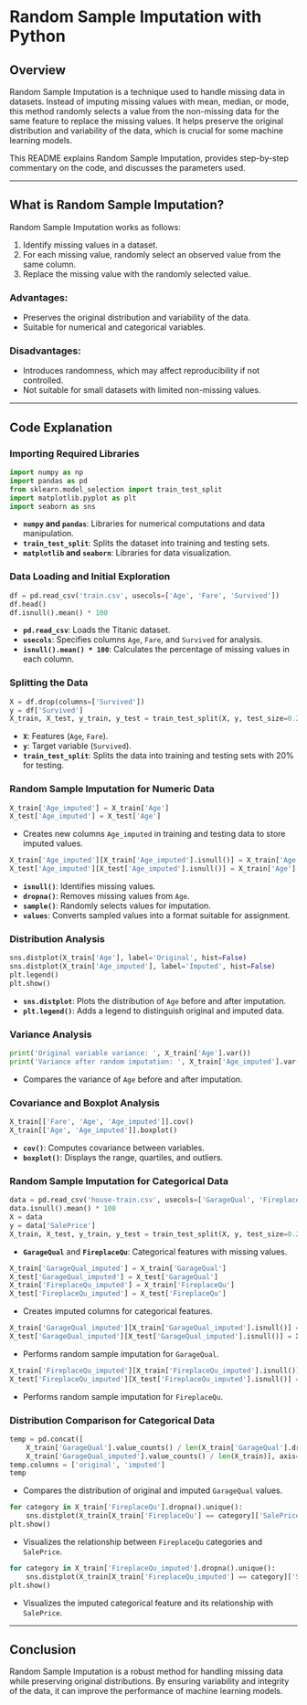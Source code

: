 # Random Sample Imputation with Python

## Overview
Random Sample Imputation is a technique used to handle missing data in datasets. Instead of imputing missing values with mean, median, or mode, this method randomly selects a value from the non-missing data for the same feature to replace the missing values. It helps preserve the original distribution and variability of the data, which is crucial for some machine learning models.

This README explains Random Sample Imputation, provides step-by-step commentary on the code, and discusses the parameters used.

---

## What is Random Sample Imputation?
Random Sample Imputation works as follows:
1. Identify missing values in a dataset.
2. For each missing value, randomly select an observed value from the same column.
3. Replace the missing value with the randomly selected value.

### Advantages:
- Preserves the original distribution and variability of the data.
- Suitable for numerical and categorical variables.

### Disadvantages:
- Introduces randomness, which may affect reproducibility if not controlled.
- Not suitable for small datasets with limited non-missing values.

---

## Code Explanation

### Importing Required Libraries
```python
import numpy as np
import pandas as pd
from sklearn.model_selection import train_test_split
import matplotlib.pyplot as plt
import seaborn as sns
```
- **`numpy` and `pandas`**: Libraries for numerical computations and data manipulation.
- **`train_test_split`**: Splits the dataset into training and testing sets.
- **`matplotlib` and `seaborn`**: Libraries for data visualization.

### Data Loading and Initial Exploration
```python
df = pd.read_csv('train.csv', usecols=['Age', 'Fare', 'Survived'])
df.head()
df.isnull().mean() * 100
```
- **`pd.read_csv`**: Loads the Titanic dataset.
- **`usecols`**: Specifies columns `Age`, `Fare`, and `Survived` for analysis.
- **`isnull().mean() * 100`**: Calculates the percentage of missing values in each column.

### Splitting the Data
```python
X = df.drop(columns=['Survived'])
y = df['Survived']
X_train, X_test, y_train, y_test = train_test_split(X, y, test_size=0.2, random_state=2)
```
- **`X`**: Features (`Age`, `Fare`).
- **`y`**: Target variable (`Survived`).
- **`train_test_split`**: Splits the data into training and testing sets with 20% for testing.

### Random Sample Imputation for Numeric Data
```python
X_train['Age_imputed'] = X_train['Age']
X_test['Age_imputed'] = X_test['Age']
```
- Creates new columns `Age_imputed` in training and testing data to store imputed values.

```python
X_train['Age_imputed'][X_train['Age_imputed'].isnull()] = X_train['Age'].dropna().sample(X_train['Age'].isnull().sum()).values
X_test['Age_imputed'][X_test['Age_imputed'].isnull()] = X_train['Age'].dropna().sample(X_test['Age'].isnull().sum()).values
```
- **`isnull()`**: Identifies missing values.
- **`dropna()`**: Removes missing values from `Age`.
- **`sample()`**: Randomly selects values for imputation.
- **`values`**: Converts sampled values into a format suitable for assignment.

### Distribution Analysis
```python
sns.distplot(X_train['Age'], label='Original', hist=False)
sns.distplot(X_train['Age_imputed'], label='Imputed', hist=False)
plt.legend()
plt.show()
```
- **`sns.distplot`**: Plots the distribution of `Age` before and after imputation.
- **`plt.legend()`**: Adds a legend to distinguish original and imputed data.

### Variance Analysis
```python
print('Original variable variance: ', X_train['Age'].var())
print('Variance after random imputation: ', X_train['Age_imputed'].var())
```
- Compares the variance of `Age` before and after imputation.

### Covariance and Boxplot Analysis
```python
X_train[['Fare', 'Age', 'Age_imputed']].cov()
X_train[['Age', 'Age_imputed']].boxplot()
```
- **`cov()`**: Computes covariance between variables.
- **`boxplot()`**: Displays the range, quartiles, and outliers.

### Random Sample Imputation for Categorical Data
```python
data = pd.read_csv('house-train.csv', usecols=['GarageQual', 'FireplaceQu', 'SalePrice'])
data.isnull().mean() * 100
X = data
y = data['SalePrice']
X_train, X_test, y_train, y_test = train_test_split(X, y, test_size=0.2, random_state=2)
```
- **`GarageQual`** and **`FireplaceQu`**: Categorical features with missing values.

```python
X_train['GarageQual_imputed'] = X_train['GarageQual']
X_test['GarageQual_imputed'] = X_test['GarageQual']
X_train['FireplaceQu_imputed'] = X_train['FireplaceQu']
X_test['FireplaceQu_imputed'] = X_test['FireplaceQu']
```
- Creates imputed columns for categorical features.

```python
X_train['GarageQual_imputed'][X_train['GarageQual_imputed'].isnull()] = X_train['GarageQual'].dropna().sample(X_train['GarageQual'].isnull().sum()).values
X_test['GarageQual_imputed'][X_test['GarageQual_imputed'].isnull()] = X_train['GarageQual'].dropna().sample(X_test['GarageQual'].isnull().sum()).values
```
- Performs random sample imputation for `GarageQual`.

```python
X_train['FireplaceQu_imputed'][X_train['FireplaceQu_imputed'].isnull()] = X_train['FireplaceQu'].dropna().sample(X_train['FireplaceQu'].isnull().sum()).values
X_test['FireplaceQu_imputed'][X_test['FireplaceQu_imputed'].isnull()] = X_train['FireplaceQu'].dropna().sample(X_test['FireplaceQu'].isnull().sum()).values
```
- Performs random sample imputation for `FireplaceQu`.

### Distribution Comparison for Categorical Data
```python
temp = pd.concat([
    X_train['GarageQual'].value_counts() / len(X_train['GarageQual'].dropna()),
    X_train['GarageQual_imputed'].value_counts() / len(X_train)], axis=1)
temp.columns = ['original', 'imputed']
temp
```
- Compares the distribution of original and imputed `GarageQual` values.

```python
for category in X_train['FireplaceQu'].dropna().unique():
    sns.distplot(X_train[X_train['FireplaceQu'] == category]['SalePrice'], hist=False, label=category)
plt.show()
```
- Visualizes the relationship between `FireplaceQu` categories and `SalePrice`.

```python
for category in X_train['FireplaceQu_imputed'].dropna().unique():
    sns.distplot(X_train[X_train['FireplaceQu_imputed'] == category]['SalePrice'], hist=False, label=category)
plt.show()
```
- Visualizes the imputed categorical feature and its relationship with `SalePrice`.

---

## Conclusion
Random Sample Imputation is a robust method for handling missing data while preserving original distributions. By ensuring variability and integrity of the data, it can improve the performance of machine learning models.

